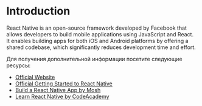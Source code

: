 # Introduction

React Native is an open-source framework developed by Facebook that allows developers to build mobile applications using JavaScript and React. It enables building apps for both iOS and Android platforms by offering a shared codebase, which significantly reduces development time and effort.

Для получения дополнительной информации посетите следующие ресурсы:

- [Official Website](https://reactnative.dev/)
- [Official Getting Started to React Native](https://reactnative.dev/docs/getting-started)
- [Build a React Native App by Mosh](https://www.youtube.com/watch?v=0-S5a0eXPoc)
- [Learn React Native by CodeAcademy](https://www.codecademy.com/learn/learn-react-native)
